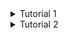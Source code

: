 <details>
<summary>Tutorial 1</summary>
<details>
<summary>Reflection 1</summary>

1. You already implemented two new features using Spring Boot. Check again your source code and evaluate the coding standards that you have learned in this module. Write clean code principles and secure coding practices that have been applied to your code. If you find any mistake in your source code, please explain how to improve your code.

    In my opinion, the code provided in the tutorial is so clean that I question my programming skills. Each code file does not extend beyond my laptop screen and the indentation is consistent. The files are also neatly arranged in their respective folders which are indicated by the function of the files in them.

</details>

<details>
<summary>Reflection 2</summary>

1. After writing the unit test, how do you feel? How many unit tests should be made in a class? How to make sure that our unit tests are enough to verify our program? It would be good if you learned about code coverage. Code coverage is a metric that can help you understand how much of your source is tested. If you have 100% code coverage, does that mean your code has no bugs or errors?

    After writing unit tests, developers often gain confidence in their code, with at least one test per method being a standard practice. Code coverage, indicating the percentage of code executed by tests, is valuable but doesn't guarantee bug-free code at 100%. To ensure effective testing, scenarios, edge cases, and boundary conditions should be covered. Regularly update and refactor tests as code evolves, and seek feedback through code and test reviews. While high code coverage is beneficial, a focus on meaningful tests, combined with other testing methods, contributes to a more robust and reliable software testing strategy.


2. Suppose that after writing the CreateProductFunctionalTest.java along with the corresponding test case, you were asked to create another functional test suite that verifies the number of items in the product list. You decided to create a new Java class similar to the prior functional test suites with the same setup procedures and instance variables. What do you think about the cleanliness of the code of the new functional test suite? Will the new code reduce the code quality? Identify the potential clean code issues, explain the reasons, and suggest possible improvements to make the code cleaner!

    In my opinion, if two functional test suites have the same procedure setup and the same instance variables, they can be combined into one suite to reduce typing the same code many times.
</details>

</details>

<details>
<summary>Tutorial 2</summary>
You have implemented a CI/CD process that automatically runs the test suites, analyzes code quality, and deploys to a PaaS. Try to answer the following questions in order to reflect on your attempt completing the tutorial and exercise.

1. List the code quality issue(s) that you fixed during the exercise and explain your strategy
on fixing them.
    - Security on ci.yml: by limiting access to a GitHub action to read only.

2. Look at your CI/CD workflows (GitHub)/pipelines (GitLab). Do you think the current
implementation has met the definition of Continuous Integration and Continuous
Deployment? Explain the reasons (minimum 3 sentences)

    The implemented CI/CD workflows effectively embody the principles of Continuous Integration and Continuous Deployment. The `ci.yaml` workflow ensures rapid integration and early issue detection through automated testing on every push or pull request. The `scan.yaml` workflow enhances security by incorporating the Scorecard tool for continuous supply-chain vulnerability scanning. Additionally, the `sonarcloud.yaml` workflow contributes to code quality and ongoing improvement by integrating SonarCloud analysis on each push to the main branch. Together, these workflows form a comprehensive pipeline that aligns with CI/CD principles, promoting frequent integration, security validation, and continuous enhancement of code quality.


</details>